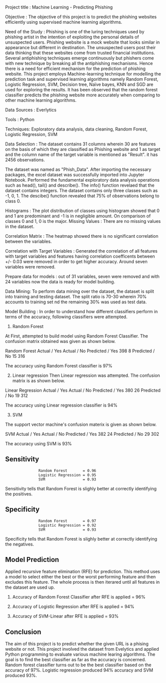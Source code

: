  Project title : Machine Learning - Predicting Phishing

 Objective : The objective of this project is to predict the phishing websites efficiently using supervised machine learning algorithms.

 Need of the Study : Phishing is one of the luring techniques used by phishing artist in the intention of exploiting the personal  details of unsuspected users. Phishing website is a mock website that looks similar in appearance but different in destination. The unsuspected users post their data thinking that these websites come from trusted financial institutions. Several antiphishing techniques emerge continuously but phishers come with new technique by breaking all the antiphishing mechanisms. Hence there is a need for efficient mechanism for the prediction of phishing website. This project employs Machine-learning technique for modelling the prediction task and supervised learning algorithms namely Random Forest, Logistic Regression, SVM, Decision tree, Naïve bayes, KNN and SGD are used for exploring the results. It has been observed that the random forest classifier predicts the phishing website more accurately when comparing to other machine learning algorithms.

Data Sources : Everlytics

Tools : Python 

Techniques: Exploratory data analysis, data cleaning, Random Forest, Logistic Regression, SVM 

Data Selection : The dataset contains 31 columns wherein 30 are features on the basis of which they are classified as Phishing website and 1 as target and the column name of the target variable is mentioned as "Result". it has 2456 observations.

The dataset was named as "Phish_Data". After importing the necessary packages, the excel dataset was successfully imported into Jupyter Notebook. Performed the fundamental exploratory data analysis operations such as head(), tail() and describe(). The info() function revelaed that the dataset contains integers. The dataset contains only three classes such as -1, 0, 1. The descibe() function revealed that 75% of observations belong to class 0. 

Histograms : The plot distribution of classes using histogram showed that 0 and 1 are predominant and -1 is in negligible amount. On comparison of classes 0 and 1, 0 is the major. 
Missing Values : There are no missing values in the dataset.

Correlation Matrix : The heatmap showed there is no significant correlation between the variables. 

Correlation with Target Variables : Generated the correlation of all features with target variables and features having correlation coefficents between  +/- 0.03 were removed in order to get higher accuracy. Around seven variables were removed. 

Prepare data for models : out of 31 variables, seven were removed and with 24 variables now the data is ready for model building.

Data Mining: To perform data mining over the dataset, the dataset is split into training and testing dataset. The split ratio is 70-30 wherein 70% accounts to training set nd the remaining 30% was used as test data.


Model Building :
In order to understand how different classifiers perform in terms of the accuracy, following classifiers were attempted. 

1. Random Forest

At First, attempted to build model using Random Forest Classifier. The confusion matrix obtained was given as shown below.

Random Forest	Actual / Yes	Actual / No
Predicted  / Yes	      398	         8
Predicted / No	        15	         316

The accuracy using Random Forest classifier is 97%


2. Linear regression
Then Linear regression was attempted. The confusion matrix is as shown below.

Linear Regression	Actual / Yes	Actual / No
Predicted  / Yes	          380	         26
Predicted / No	            19	         312

The accuracy using Linear regression classifier is 94%


3. SVM

The support vector machine's confusion materix is given as shown below.

SVM	Actual / Yes	Actual / No
Predicted  / Yes	  382	   24
Predicted / No	    29	   302

The accuracy using SVM is 93%


## Sensitivity
                   Random Forest       = 0.96
                   Logistic Regression = 0.95
                   SVM                 = 0.93
 Sensitivity tells that Random Forest is slighly better at correctly identifying the positives.
 
## Specificity
 
                   Random Forest       = 0.97
                   Logistic Regression = 0.92
                   SVM                 = 0.93
 
Specificity tells that Random Forest is slighly better at correctly identifying the negatives.

## Model Prediction
Applied recursive feature elimination (RFE) for prediction. This method uses a model to select either the best or the worst performing feature and then excludes this feature. The whole process is then iterared until all features in the dataset are used up.

1. Accuracy of Random Forest Classifier after RFE is applied = 96%

2. Accuracy of Logistic Regression after RFE is applied      = 94%

3. Accuracy of SVM-Linear after RFE is applied               = 93%

## Conclusion

The aim of this project is to predict whether the given URL is a phising website or not. This project involved the dataset from Evelytics and applied Python programming to evaluate various machine learing algorithms. The goal is to find the best classifier as far as the accuracy is concerned. Random forest classifier turns out to be the best classifier based on the accuracy of 97%. Logistic regression produced 94% accuracy and SVM produced 93%.




